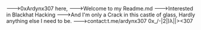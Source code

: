 --->0xArdynx307 here,
--->Welcome to my Readme.md
--->Interested in Blackhat Hacking
--->And I'm only a Crack in this castle of glass,
    Hardly anything else I need to be.
--->contact:t.me/ardynx307
     0x_/-\|2|)λ|\|><307
